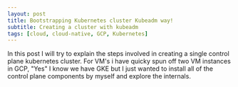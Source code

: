 ```yaml
---
layout: post
title: Bootstrapping Kubernetes cluster Kubeadm way!
subtitle: Creating a cluster with kubeadm
tags: [cloud, cloud-native, GCP, Kubernetes]
---
```


In this post I will try to explain the  steps involved in creating a single  control plane kubernetes cluster. For VM's i have quicky spun off two VM instances in  GCP, "Yes" I know we have GKE but I just wanted to install all of the control plane components by myself and explore the internals.

